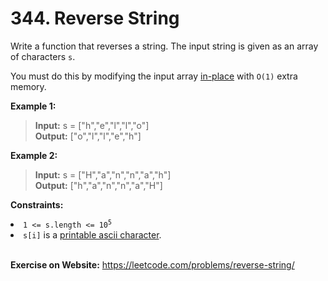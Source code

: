 # 344. Reverse String

Write a function that reverses a string. The input string is given as an array of characters `s`.

You must do this by modifying the input array [in-place](https://en.wikipedia.org/wiki/In-place_algorithm "in-place") with `O(1)` extra memory.

 

**Example 1:**

> **Input:** s = ["h","e","l","l","o"]  
**Output:** ["o","l","l","e","h"]  

**Example 2:**

> **Input:** s = ["H","a","n","n","a","h"]  
**Output:** ["h","a","n","n","a","H"]
 

**Constraints:**

<li><code>1 &lt;= s.length &lt;= 10<sup>5</sup></code></li>
<li><code>s[i]</code> is a <a href="https://en.wikipedia.org/wiki/ASCII#Printable_characters" target="_blank">printable ascii character</a>.</li>

</br>

**Exercise on Website:** https://leetcode.com/problems/reverse-string/
